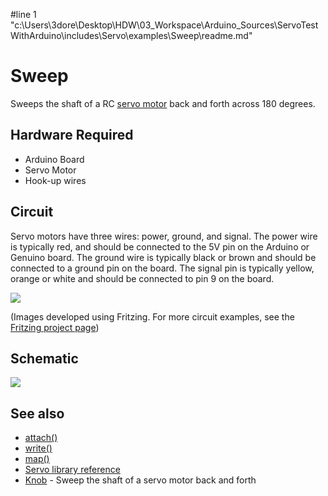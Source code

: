 #line 1 "c:\\Users\\3dore\\Desktop\\HDW\\03_Workspace\\Arduino_Sources\\ServoTestWithArduino\\includes\\Servo\\examples\\Sweep\\readme.md"
# Sweep

Sweeps the shaft of a RC [servo motor](http://en.wikipedia.org/wiki/Servo_motor#RC_servos) back and forth across 180 degrees.

## Hardware Required

* Arduino Board
* Servo Motor
* Hook-up wires

## Circuit

Servo motors have three wires: power, ground, and signal. The power wire is typically red, and should be connected to the 5V pin on the Arduino or Genuino board. The ground wire is typically black or brown and should be connected to a ground pin on the board. The signal pin is typically yellow, orange or white and should be connected to pin 9 on the board.

![](images/sweep_bb.png)

(Images developed using Fritzing. For more circuit examples, see the [Fritzing project page](http://fritzing.org/projects/))

## Schematic

![](images/sweep_schem.png)

## See also

* [attach()](/docs/api.md#attach)
* [write()](/docs/api.md#write)
* [map()](https://www.arduino.cc/en/Reference/Map)
* [Servo library reference](/docs/readme.md)
* [Knob](../Knob) - Sweep the shaft of a servo motor back and forth
